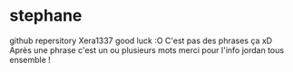 # stephane
github repersitory 
Xera1337
good luck :O
C'est pas des phrases ça xD
Après une phrase c'est un ou plusieurs mots 
merci pour l'info jordan
tous ensemble !

